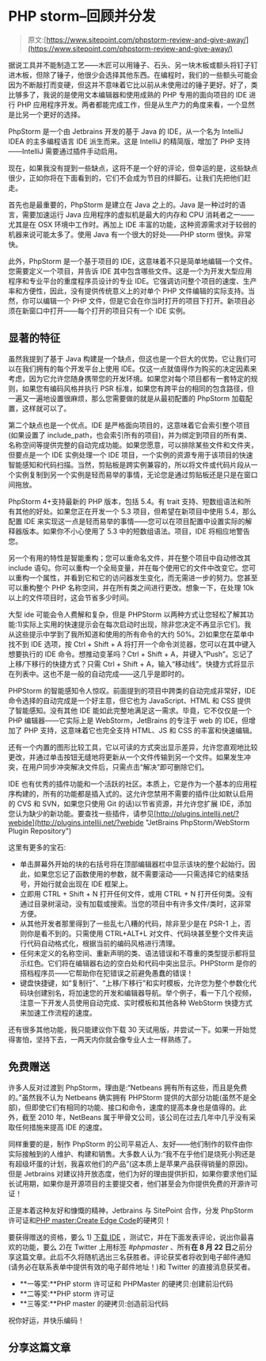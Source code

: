 # PHP storm–回顾并分发

> 原文:[https://www.sitepoint.com/phpstorm-review-and-give-away/](https://www.sitepoint.com/phpstorm-review-and-give-away/)

据说工具并不能制造工艺——木匠可以用锤子、石头、另一块木板或额头将钉子钉进木板，但除了锤子，他很少会选择其他东西。在编程时，我们的一些额头可能会因为不断敲打而变硬，但这并不意味着它比以前从未使用过的锤子更好。好了，类比够多了，我说的是使用文本编辑器和使用成熟的 PHP 专用的面向项目的 IDE 进行 PHP 应用程序开发。两者都能完成工作，但是从生产力的角度来看，一个显然是比另一个更好的选择。

PhpStorm 是一个由 Jetbrains 开发的基于 Java 的 IDE，从一个名为 IntelliJ IDEA 的主多编程语言 IDE 派生而来。这是 IntelliJ 的精简版，增加了 PHP 支持——IntelliJ 需要通过插件手动启用。

现在，如果我没有提到一些缺点，这将不是一个好的评论，但幸运的是，这些缺点很少，正如你将在下面看到的，它们不会成为节目的绊脚石。让我们先把他们赶走。

首先也是最重要的，PhpStorm 是建立在 Java 之上的。Java 是一种过时的语言，需要加速运行 Java 应用程序的虚拟机是最大的内存和 CPU 消耗者之一——尤其是在 OSX 环境中工作时。再加上 IDE 丰富的功能，这种资源需求对于较弱的机器来说可能太多了。使用 Java 有一个很大的好处——PHP storm 很快。非常快。

此外，PhpStorm 是一个基于项目的 IDE，这意味着不只是简单地编辑一个文件。您需要定义一个项目，并告诉 IDE 其中包含哪些文件。这是一个为开发大型应用程序和专业平台的重度程序员设计的专业 IDE。它强调访问整个项目的速度、生产率和方便性，因此，没有提供传统意义上的对单个 PHP 文件编辑的实际支持。当然，你可以编辑一个 PHP 文件，但是它会在你当时打开的项目下打开。新项目必须在新窗口中打开——每个打开的项目只有一个 IDE 实例。

## 显著的特征

虽然我提到了基于 Java 构建是一个缺点，但这也是一个巨大的优势。它让我们可以在我们拥有的每个开发平台上使用 IDE。仅这一点就值得作为购买的决定因素来考虑，因为它允许您随身携带您的开发环境。如果您对每个项目都有一套特定的规则，如果您有编码风格并执行 PSR 标准，如果您有跨平台的相同的包含路径，但一遍又一遍地设置很麻烦，那么您需要做的就是从最初配置的 PhpStorm 加载配置，这样就可以了。

第二个缺点也是一个优点。IDE 是严格面向项目的，这意味着它会索引整个项目(如果设置了 include_path，也会索引所有的项目)，并为绑定到项目的所有类、名称空间等提供完整的自动完成功能。如果您愿意，可以排除某些文件和文件夹，但要点是一个 IDE 实例处理一个 IDE 项目，一个实例的资源专用于该项目的快速智能感知和代码扫描。当然，剪贴板是跨实例兼容的，所以将文件或代码片段从一个实例复制到另一个实例是轻而易举的事情，无论您是通过剪贴板还是只是在窗口间拖放。

PhpStorm 4+支持最新的 PHP 版本，包括 5.4。有 trait 支持、短数组语法和所有其他的好处。如果您正在开发一个 5.3 项目，但希望在新项目中使用 5.4，那么配置 IDE 来实现这一点是轻而易举的事情——您可以在项目配置中设置实际的解释器版本。如果你不小心使用了 5.3 中的短数组语法。项目，IDE 将相应地警告您。

另一个有用的特性是智能重构；您可以重命名文件，并在整个项目中自动修改其 include 语句。你可以重构一个全局变量，并在每个使用它的文件中改变它。您可以重构一个属性，并看到它和它的访问器发生变化，而无需进一步的努力。您甚至可以重构整个 PHP 名称空间，并在所有类之间进行更改。想象一下，在处理 10k 以上的文件项目时，这会节省多少时间。

大型 ide 可能会令人费解和复杂，但是 PHPStorm 以两种方式让您轻松了解其功能:1)实际上实用的快速提示会在每次启动时出现，除非您决定不再显示它们。我从这些提示中学到了我所知道和使用的所有命令的大约 50%。2)如果您在菜单中找不到 IDE 选项，按 Ctrl + Shift + A 将打开一个命令浏览器，您可以在其中键入想要执行的 IDE 命令。想推动变革吗？Ctrl + Shift + A，并键入“Push”。忘记了上移/下移行的快捷方式？只需 Ctrl + Shift + A，输入“移动线”。快捷方式将显示在列表中。这也不是一般的自动完成——这几乎是即时的。

PHPStorm 的智能感知令人惊叹。前面提到的项目中跨类的自动完成非常好，IDE 命令选择的自动完成是一个好主意，但它也为 JavaScript、HTML 和 CSS 提供了智能感知。没有其他 IDE 能如此完整地满足这一需求。毕竟，它不仅仅是一个 PHP 编辑器——它实际上是 WebStorm，JetBrains 的专注于 web 的 IDE，但增加了 PHP 支持，这意味着它也完全支持 HTML、JS 和 CSS 的丰富和快速编辑。

还有一个内置的图形比较工具，它以可读的方式突出显示差异，允许您直观地比较更改，并通过单击按钮无缝地将更新从一个文件传输到另一个文件。如果发生冲突，在用户同步冲突解决文件后，只需点击“解决”即可删除它们。

IDE 也有优秀的插件功能和一个活跃的社区。本质上，它是作为一个基本的应用程序构建的，所有的功能都是插入式的。这允许您禁用不需要的插件(比如默认启用的 CVS 和 SVN，如果您只使用 Git 的话)以节省资源，并允许您扩展 IDE，添加您认为缺少的新功能。要查找一些插件，请参见[http://plugins.intellij.net/?webide](http://plugins.intellij.net/?webide "JetBrains PhpStorm/WebStorm Plugin Repository")

这里有更多的宝石:

*   单击屏幕外开始的块的右括号将在顶部编辑器栏中显示该块的整个起始行。因此，如果您忘记了函数使用的参数，就不需要滚动——只需选择它的结束括号，开始行就会出现在 IDE 框架上。
*   立即用 CTRL + Shift + N 打开任何文件，或用 CTRL + N 打开任何类。没有通过目录树滚动，没有加载或搜索。当您的项目中有许多文件/类时，这非常方便。
*   从其他开发者那里得到了一些乱七八糟的代码，除非至少是在 PSR-1 上，否则你是看不到的。只需使用 CTRL+ALT+L 对文件、代码块甚至整个文件夹运行代码自动格式化，根据当前的编码风格进行清理。
*   任何未定义的名称空间、重新声明的类、语法错误和不尊重的类型提示都将显示红色。它们将在编辑器右边的空白处和代码中突出显示。PHPStorm 是你的搭档程序员——它帮助你在犯错误之前避免愚蠢的错误！
*   键盘快捷键，如“复制行”、“上移/下移行”和实时模板，允许您为整个参数化代码块创建别名，将加速您的开发和编辑器导航。举个例子，看一下几个视频，注意一下开发人员使用自动完成、实时模板和其他各种 WebStorm 快捷方式来加速工作流程的速度。

还有很多其他功能，我只能建议你下载 30 天试用版，并尝试一下。如果一开始觉得害怕，坚持下去，一两天内你就会像专业人士一样熟练了。

## 免费赠送

许多人反对过渡到 PhpStorm，理由是:“Netbeans 拥有所有这些，而且是免费的。”虽然我不认为 Netbeans 确实拥有 PHPStorm 提供的大部分功能(虽然不是全部)，但即使它们有相同的功能、接口和命令，速度的提高本身也是值得的。此外，截至 2010 年，NetBeans 属于甲骨文公司，该公司在过去几年中几乎没有采取任何措施来提高 IDE 的速度。

同样重要的是，制作 PhpStorm 的公司平易近人、友好——他们制作的软件由你实际接触到的人维护、构建和销售。大多数人认为:“我不在乎他们是烧死小狗还是有超级坏蛋的计划，我喜欢他们的产品”(这本质上是苹果产品获得销量的原因)。但是 Jetbrains 对建议持开放态度，他们为好的理由提供折扣，如果你要求他们延长试用期，如果你是开源项目的主要提交者，他们甚至会为你提供免费的开源许可证！

正是本着这种友好和慷慨的精神，Jetbrains 与 SitePoint 合作，分发 PhpStorm 许可证和[PHP master:Create Edge Code](https://www.sitepoint.com/books/phppro1/ "Home - PHP Master: Write Cutting-Edge Code")的硬拷贝！

要获得赠送的资格，要么 1) [下载 IDE](http://www.jetbrains.com/phpstorm/ "PHP IDE :: JetBrains PhpStorm") ，测试它，并在下面发表评论，说出你最喜欢的功能，要么 2)在 Twitter 上用标签 *#phpmaster* 、所有**在 8 月 22 日**之前分享这篇文章。此后不久将随机选出三名获胜者。评论获奖者将收到电子邮件通知(请务必在联系表单中提供有效的电子邮件地址！)和 Twitter 的直接消息获奖者。

*   **一等奖:**PHP storm 许可证和 PHPMaster 的硬拷贝:创建前沿代码
*   **二等奖:**PHP storm 许可证
*   **三等奖:**PHP master 的硬拷贝:创造前沿代码

祝你好运，并快乐编码！

## 分享这篇文章